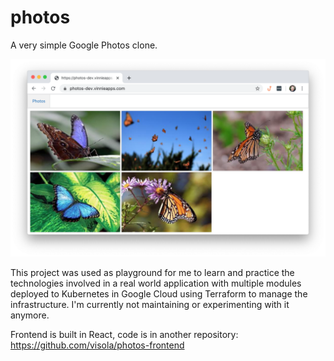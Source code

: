 # photos

A very simple Google Photos clone.

![Main view](screenshots/main_view.png)

This project was used as playground for me to learn and practice the technologies involved in a real world application with multiple modules deployed to Kubernetes in Google Cloud using Terraform to manage the infrastructure. I'm currently not maintaining or experimenting with it anymore.

Frontend is built in React, code is in another repository: https://github.com/visola/photos-frontend
